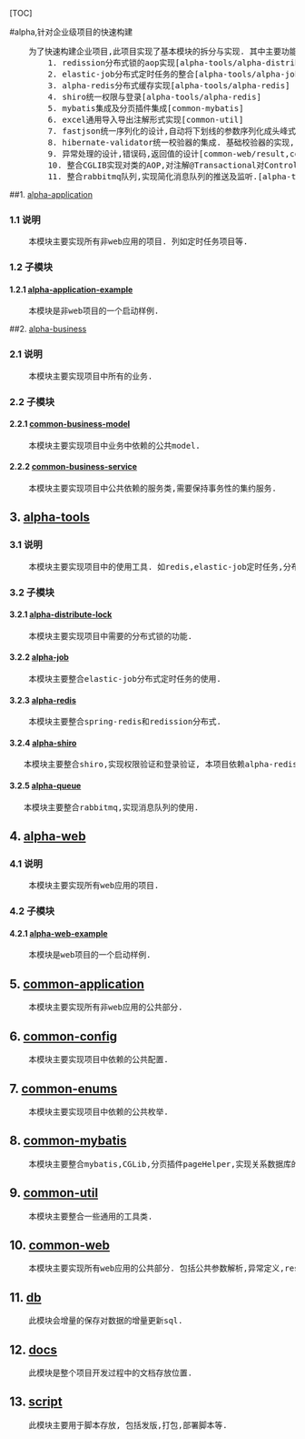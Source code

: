[TOC]

#alpha,针对企业级项目的快速构建
<pre>
    为了快速构建企业项目,此项目实现了基本模块的拆分与实现. 其中主要功能实现了有如下 :
        1. redission分布式锁的aop实现[alpha-tools/alpha-distribute-lock]
        2. elastic-job分布式定时任务的整合[alpha-tools/alpha-job]
        3. alpha-redis分布式缓存实现[alpha-tools/alpha-redis]
        4. shiro统一权限与登录[alpha-tools/alpha-redis] 
        5. mybatis集成及分页插件集成[common-mybatis]
        6. excel通用导入导出注解形式实现[common-util]
        7. fastjson统一序列化的设计,自动将下划线的参数序列化成头峰式的变量[common-web/fastjson]
        8. hibernate-validator统一校验器的集成. 基础校验器的实现, 如身份证,手机号等.[common-web/validator]
        9. 异常处理的设计,错误码,返回值的设计[common-web/result,common-web/exception]
        10. 整合CGLIB实现对类的AOP,对注解@Transactional对Controller有效[common-mybatis/config].
        11. 整合rabbitmq队列,实现简化消息队列的推送及监听.[alpha-tools/alpha-queue]
</pre>

##1. [alpha-application](/alpha/alpha-application)
### 1.1 说明
<pre>
    本模块主要实现所有非web应用的项目. 列如定时任务项目等.
</pre>

### 1.2 子模块
#### 1.2.1 [alpha-application-example](/alpha/alpha-application/alpha-application-example)
<pre>
    本模块是非web项目的一个启动样例.
</pre>

##2. [alpha-business](/alpha/alpha-business)
### 2.1 说明
<pre>
    本模块主要实现项目中所有的业务.
</pre>

### 2.2 子模块
#### 2.2.1 [common-business-model](/alpha/alpha-business/common-business-model)
<pre>
    本模块主要实现项目中业务中依赖的公共model.
</pre>

#### 2.2.2 [common-business-service](/alpha/alpha-business/common-business-service)
<pre>
    本模块主要实现项目中公共依赖的服务类,需要保持事务性的集约服务.
</pre>

## 3. [alpha-tools](/alpha/alpha-tools)
### 3.1 说明
<pre>
    本模块主要实现项目中的使用工具. 如redis,elastic-job定时任务,分布式锁.
</pre>

### 3.2 子模块
#### 3.2.1 [alpha-distribute-lock](/alpha/alpha-tools/alpha-distribute-lock)
<pre>
    本模块主要实现项目中需要的分布式锁的功能.
</pre>

#### 3.2.2 [alpha-job](/alpha/alpha-tools/alpha-job)
<pre>
    本模块主要整合elastic-job分布式定时任务的使用.
</pre>

#### 3.2.3 [alpha-redis](/alpha/alpha-tools/alpha-redis)
<pre>
    本模块主要整合spring-redis和redission分布式.
</pre>

#### 3.2.4 [alpha-shiro](/alpha/alpha-tools/alpha-shiro)
<pre>
   本模块主要整合shiro,实现权限验证和登录验证, 本项目依赖alpha-redis模块做会话的缓存.
</pre>

#### 3.2.5 [alpha-queue](/alpha/alpha-tools/alpha-queue)
<pre>
   本模块主要整合rabbitmq,实现消息队列的使用.
</pre>

## 4. [alpha-web](/alpha/alpha-web)
### 4.1 说明
<pre>
    本模块主要实现所有web应用的项目.
</pre>

### 4.2 子模块
#### 4.2.1 [alpha-web-example](/alpha/alpha-web/alpha-web-example)
<pre>
    本模块是web项目的一个启动样例.
</pre>

## 5. [common-application](/alpha/common-application)
<pre>
    本模块主要实现所有非web应用的公共部分.
</pre>

## 6. [common-config](/alpha/common-config)
<pre>
    本模块主要实现项目中依赖的公共配置.
</pre>

## 7. [common-enums](/alpha/common-enums)
<pre>
    本模块主要实现项目中依赖的公共枚举.
</pre>

## 8. [common-mybatis](/alpha/common-mybatis)
<pre>
    本模块主要整合mybatis,CGLib,分页插件pageHelper,实现关系数据库的访问.
</pre>

## 9. [common-util](/alpha/common-util)
<pre>
    本模块主要整合一些通用的工具类.
</pre>

## 10. [common-web](/alpha/common-web)
<pre>
    本模块主要实现所有web应用的公共部分. 包括公共参数解析,异常定义,restful接口定义,参数校验器.
</pre>

## 11. [db](/alpha/db)
<pre>
    此模块会增量的保存对数据的增量更新sql.
</pre>

## 12. [docs](/alpha/docs)
<pre>
    此模块是整个项目开发过程中的文档存放位置.
</pre>

## 13. [script](/alpha/script)
<pre>
    此模块主要用于脚本存放, 包括发版,打包,部署脚本等.
</pre>